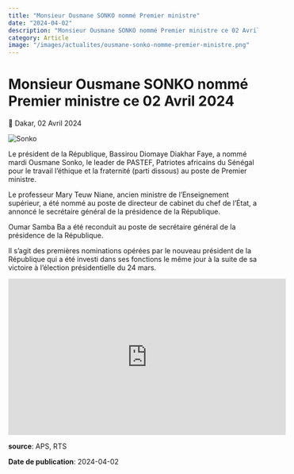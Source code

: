 ```yaml
---
title: "Monsieur Ousmane SONKO nommé Premier ministre"
date: "2024-04-02"
description: "Monsieur Ousmane SONKO nommé Premier ministre ce 02 Avril 2024"
category: Article
image: "/images/actualites/ousmane-sonko-nomme-premier-ministre.png"
---
```


# Monsieur Ousmane SONKO nommé Premier ministre ce 02 Avril 2024

📅 Dakar, 02 Avril 2024

<img src="/images/actualites/ousmane-sonko-nomme-premier-ministre.png" alt="Sonko" loading="lazy" fetchpriority="high">

Le président de la République, Bassirou Diomaye Diakhar Faye, a nommé mardi Ousmane Sonko, le leader de PASTEF, Patriotes africains du Sénégal pour le travail l’éthique et la fraternité (parti dissous) au poste de Premier ministre.

Le professeur Mary Teuw Niane, ancien ministre de l’Enseignement supérieur, a été nommé au poste de directeur de cabinet du chef de l’État, a annoncé le secrétaire général de la présidence de la République.

Oumar Samba Ba a été reconduit au poste de secrétaire général de la présidence de la République.

Il s’agit des premières nominations opérées par le nouveau président de la République qui a été investi dans ses fonctions le même jour à la suite de sa victoire à l’élection présidentielle du 24 mars.

<iframe width="560" height="315" src="https://www.youtube.com/embed/dXml81VRMHo?rel=0&modestbranding=1&origin=https://www.vie-publique.sn" frameborder="0" allow="autoplay; encrypted-media" allowfullscreen></iframe>

**source**: APS, RTS

**Date de publication**: 2024-04-02
